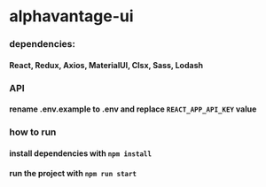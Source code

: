 # alphavantage-ui

### dependencies:
#### React, Redux, Axios, MaterialUI, Clsx, Sass, Lodash

### API
#### rename .env.example to .env and replace `REACT_APP_API_KEY` value

### how to run
#### install dependencies with `npm install`
#### run the project with `npm run start`
